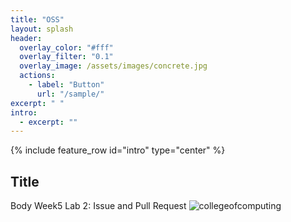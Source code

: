 ```yaml
---
title: "OSS"
layout: splash
header:
  overlay_color: "#fff"
  overlay_filter: "0.1"
  overlay_image: /assets/images/concrete.jpg
  actions:
    - label: "Button"
      url: "/sample/"
excerpt: " "
intro:
  - excerpt: ""
---
```


{% include feature_row id="intro" type="center" %}

## Title

Body
Week5 Lab 2: Issue and Pull Request
![collegeofcomputing](/assets/images/collegeofcomputing.jpg)
